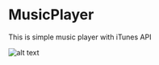 # MusicPlayer
This is simple music player with iTunes API

![alt text](https://i.ibb.co/BNmMKk5/Screen-Recording-2020-05-28-at-1.gif)
